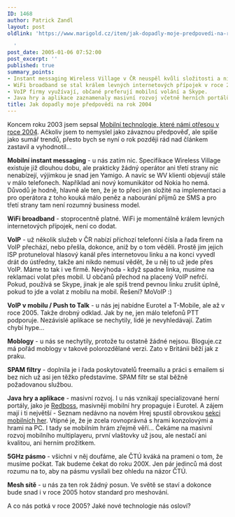 ```yaml
---
ID: 1468
author: Patrick Zandl
layout: post
oldlink: 'https://www.marigold.cz/item/jak-dopadly-moje-predpovedi-na-rok-2004

  '
post_date: 2005-01-06 07:52:00
post_excerpt: ''
published: true
summary_points:
- Instant messaging Wireless Village v ČR neuspěl kvůli složitosti a nízkým ziskům.
- WiFi broadband se stal králem levných internetových přípojek v roce 2004.
- VoIP firmy využívají, občané preferují mobilní volání a Skype.
- Java hry a aplikace zaznamenaly masivní rozvoj včetně herních portálů.
title: Jak dopadly moje předpovědi na rok 2004
---
```


<p>Koncem roku 2003 jsem sepsal <a href="/item/mobilni-technologie-ktere-nami-otresou-v-roce-2004-1082">Mobilní technologie, které námi otřesou v roce 2004</a>. Ačkoliv jsem to nemyslel jako závaznou předpověď, ale spíše jako sumář trendů, přesto bych se nyní o rok později rád nad článkem zastavil a vyhodnotil&#8230;</p>


<p><b>Mobilní instant messaging</b> - u nás zatím nic. Specifikace Wireless Village existuje již dlouhou dobu, ale prakticky žádný operátor ani třetí strany nic nenabízejí, výjimkou je snad jen Yamigo. A navíc se WV klienti objevují stále v málo telefonech. Například ani nový komunikátor od Nokia ho nemá. Důvodů je hodně, hlavně ale ten, že je to přeci jen složité na implementaci a pro operátora z toho kouká málo peněz a nabourání příjmů ze SMS a pro třetí strany tam není rozumný business model. </p>

<p><b>WiFi broadband</b> - stoprocentně platné. WiFi je momentálně králem levných internetových přípojek, není co dodat. </p>

<p><b>VoIP</b> - už několik služeb v ČR nabízí příchozí telefonní čísla a řada firem na VoIP přechází, nebo přešla, dokonce, aniž by o tom věděli. Prostě jim jejich ISP protuneloval hlasový kanál přes internetovou linku a na konci vyvedl drát do ústředny, takže ani nikdo nemusí vědět, že u něj to už jede přes VoIP. Máme to tak i ve firmě. Nevýhoda - když spadne linka, musíme na reklamaci volat přes mobil. U občanů přechod na placený VoIP nefrčí. Pokud, používá se Skype, jinak je ale spíš trend pevnou linku zrušit úplně, pokud to jde a volat z mobilu na mobil. Řešení? MoVoIP :)</p>

<p><b>VoIP v mobilu / Push to Talk</b> - u nás jej nabídne Eurotel a T-Mobile, ale až v roce 2005. Takže drobný odklad. Jak by ne, jen málo telefonů PTT podporuje. Nezávislé aplikace se nechytily, lidé je nevyhledávají. Zatím chybí hype&#8230;</p>

<p><b>Moblogy</b> - u nás se nechytily, protože tu ostatně žádné nejsou. Bloguje.cz má pořád moblogy v takové polorozdělané verzi. Zato v Británii běží jak z praku. </p>

<p><b>SPAM filtry</b> - doplnila je i řada poskytovatelů freemailu a práci s emailem si bez nich už asi jen těžko představíme. SPAM filtr se stal běžně požadovanou službou. </p>

<p><b>Java hry a aplikace</b> - masivní rozvoj. I u nás vznikají specializované herní portály, jako je <a href="http://www.redboss.cz">Redboss</a>, masivněji mobilní hry propaguje i Eurotel. A zájem mají i ti největší - Seznam nedávno na novém Hrej spustil obrovskou <a href="http://mobil.hrej.cz/">sekci mobilních her</a>. Vtipné je, že je zcela rovnoprávná s hrami konzolovými a hrami na PC. I tady se mobilním hrám zřejmě věří&#8230; Čekáme na masivní rozvoj mobilního multiplayeru, první vlaštovky už jsou, ale nestačí ani kvalitou, ani herním prožitkem.</p>

<p><b>5GHz pásmo</b> - všichni v něj doufáme, ale ČTÚ kváká na prameni o tom, že musíme počkat. Tak budeme čekat do roku 200X. Jen pár jedinců má dost rozumu na to, aby na pásmu vysílali bez ohledu na názor ČTÚ. </p>

<p><b>Mesh sítě</b> - u nás za ten rok žádný posun. Ve světě se staví a dokonce bude snad i v roce 2005 hotov standard pro meshování. </p>

<p>A co nás potká v roce 2005? Jaké nové technologie nás osloví?
</p>